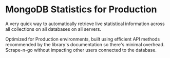 # MongoDB Statistics for Production
A very quick way to automatically retrieve live statistical information across all collections on all databases on all servers.
  
Optimized for Production environments, built using efficient API methods recommended by the library's documentation so there's minimal overhead. Scrape-n-go without impacting other users connected to the database.
